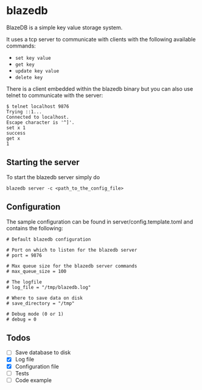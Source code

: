 # blazedb

BlazeDB is a simple key value storage system.

It uses a tcp server to communicate with clients with the following available commands:

- `set key value`
- `get key`
- `update key value`
- `delete key`

There is a client embedded within the blazedb binary but you can also use telnet to communicate with the server:

```
$ telnet localhost 9876
Trying ::1...
Connected to localhost.
Escape character is '^]'.
set x 1
success
get x
1
```

## Starting the server

To start the blazedb server simply do

`blazedb server -c <path_to_the_config_file>`

## Configuration

The sample configuration can be found in server/config.template.toml and contains the following:

```
# Default blazedb configuration

# Port on which to listen for the blazedb server
# port = 9876

# Max queue size for the blazedb server commands
# max_queue_size = 100

# The logfile
# log_file = "/tmp/blazedb.log"

# Where to save data on disk
# save_directory = "/tmp"

# Debug mode (0 or 1)
# debug = 0

```


## Todos

- [ ] Save database to disk
- [x] Log file
- [x] Configuration file
- [ ] Tests
- [ ] Code example